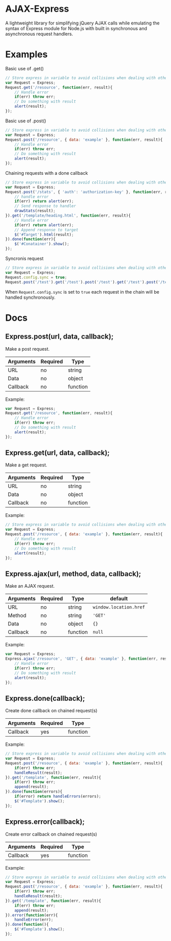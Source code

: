 AJAX-Express
==============

A lightweight library for simplifying jQuery AJAX calls while emulating the syntax of Express module for Node.js with built in synchronous and asynchronous request handlers.

Examples
==============

Basic use of .get()
```javascript
// Store express in variable to avoid collisions when dealing with other request chains
var Request = Express;
Request.get('/resource', function(err, result){
    // Handle error
    if(err) throw err;
    // Do something with result
    alert(result);
});
```

Basic use of .post()
```javascript
// Store express in variable to avoid collisions when dealing with other request chains
var Request = Express;
Request.post('/resource', { data: 'example' }, function(err, result){
    // Handle error
    if(err) throw err;
    // Do something with result
    alert(result);
});
```

Chaining requests with a done callback
```javascript
// Store express in variable to avoid collisions when dealing with other request chains
var Request = Express;
Request.post('/stats', { 'auth': 'authorization-key' }, function(err, result){
    // handle error
    if(err) return alert(err);
    // Send response to handler
    drawStats(result);
}).get('/template/heading.html', function(err, result){
    // Handle error
    if(err) return alert(err);
    // Append response to target
    $('#Target').html(result);
}).done(function(err){
    $('#Conatainer').show();
});
```

Syncronis request
```javascript
// Store express in variable to avoid collisions when dealing with other request chains
var Request = Express;
Request.config.sync = true;
Request.post('/test').get('/test').post('/test').get('/test').post('/test').get('/test');
```
When ```Request.config.sync``` is set to ```true``` each request in the chain will be handled synchronously.

Docs
==============

Express.post(url, data, callback);
--------------

Make a post request.

Arguments  | Required | Type 
------------- | ------------- | ------------- 
URL  | no | string 
Data  | no | object 
Callback  | no | function 

Example:
```javascript
var Request = Express;
Request.get('/resource', function(err, result){
    // Handle error
    if(err) throw err;
    // Do something with result
    alert(result);
});
```

Express.get(url, data, callback);
--------------

Make a get request.

Arguments  | Required | Type 
------------- | ------------- | ------------- 
URL  | no | string 
Data  | no | object 
Callback  | no | function 

Example:
```javascript
// Store express in variable to avoid collisions when dealing with other request chains
var Request = Express;
Request.post('/resource', { data: 'example' }, function(err, result){
    // Handle error
    if(err) throw err;
    // Do something with result
    alert(result);
});
```

Express.ajax(url, method, data, callback);
--------------

Make an AJAX request.

Arguments  | Required | Type | default 
------------- | ------------- | ------------- | ------------- 
URL  | no | string | ```window.location.href``` 
Method  | no | string | ```'GET'``` 
Data  | no | object | ```{}``` 
Callback  | no | function | ```null```

Example:
```javascript
var Request = Express;
Express.ajax('/resource', 'GET', { data: 'example' }, function(err, result){
    // Handle error
    if(err) throw err;
    // Do something with result
    alert(result);
});
```

Express.done(callback);
--------------

Create done callback on chained request(s)

Arguments  | Required | Type 
------------- | ------------- | ------------- 
Callback  | yes | function 

Example:
```javascript
// Store express in variable to avoid collisions when dealing with other request chains
var Request = Express;
Request.post('/resource', { data: 'example' }, function(err, result){
    if(err) throw err;
    handleResult(result);
}).get('/template', function(err, result){
    if(err) throw err;
    append(result);
}).done(function(errors){
    if(error) return handleErrors(errors);
    $('#Template').show();
});
```

Express.error(callback);
--------------

Create error callback on chained request(s)

Arguments  | Required | Type 
------------- | ------------- | ------------- 
Callback  | yes | function 

Example:

```javascript
// Store express in variable to avoid collisions when dealing with other request chains
var Request = Express;
Request.post('/resource', { data: 'example' }, function(err, result){
    if(err) throw err;
    handleResult(result);
}).get('/template', function(err, result){
    if(err) throw err;
    append(result);
}).error(function(err){
    handleError(err);
}).done(function(){
    $('#Template').show();
});
```
